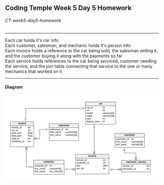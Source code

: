 ## Coding Temple Week 5 Day 5 Homework
###### CT-week5-day5-homework

<hr>

Each car holds it's car info   
Each customer, salesman, and mechanic holds it's person info   
Each invoice holds a reference to the car being sold, the salesman selling it, and the customer buying it along with the payments so far   
Each service holds references to the car being serviced, customer needing the service, and the join table connecting that service to the one or many mechanics that worked on it   

<hr>

#### Diagram
![Diagram](./ERD.png)
